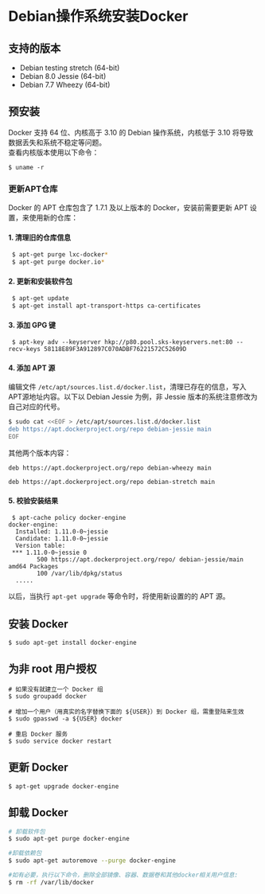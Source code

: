 # Debian操作系统安装Docker

## 支持的版本

- Debian testing stretch (64-bit)
- Debian 8.0 Jessie (64-bit)
- Debian 7.7 Wheezy (64-bit)

## 预安装

Docker 支持 64 位、内核高于 3.10 的 Debian 操作系统，内核低于 3.10 将导致数据丢失和系统不稳定等问题。  
查看内核版本使用以下命令：

```
$ uname -r
```

### 更新APT仓库

Docker 的 APT 仓库包含了 1.7.1 及以上版本的 Docker，安装前需要更新 APT 设置，来使用新的仓库：

#### 1. 清理旧的仓库信息

```sh
 $ apt-get purge lxc-docker*
 $ apt-get purge docker.io*
```

#### 2. 更新和安装软件包

```sh
 $ apt-get update
 $ apt-get install apt-transport-https ca-certificates
```

#### 3. 添加 GPG 键

```
 $ apt-key adv --keyserver hkp://p80.pool.sks-keyservers.net:80 --recv-keys 58118E89F3A912897C070ADBF76221572C52609D
```

#### 4. 添加 APT 源

编辑文件 `/etc/apt/sources.list.d/docker.list`，清理已存在的信息，写入APT源地址内容。以下以 Debian Jessie 为例，非 Jessie 版本的系统注意修改为自己对应的代号。

```sh
$ sudo cat <<EOF > /etc/apt/sources.list.d/docker.list
deb https://apt.dockerproject.org/repo debian-jessie main
EOF
```

其他两个版本内容：

```
deb https://apt.dockerproject.org/repo debian-wheezy main
```

```
deb https://apt.dockerproject.org/repo debian-stretch main
```

#### 5. 校验安装结果

```
 $ apt-cache policy docker-engine
docker-engine:
  Installed: 1.11.0-0~jessie
  Candidate: 1.11.0-0~jessie
  Version table:
 *** 1.11.0-0~jessie 0
        500 https://apt.dockerproject.org/repo/ debian-jessie/main amd64 Packages
        100 /var/lib/dpkg/status
  .....
```

以后，当执行 `apt-get upgrade` 等命令时，将使用新设置的的 APT 源。

## 安装 Docker

```
$ sudo apt-get install docker-engine
```

## 为非 root 用户授权

```
# 如果没有就建立一个 Docker 组
$ sudo groupadd docker

# 增加一个用户（用真实的名字替换下面的 ${USER}）到 Docker 组，需重登陆来生效
$ sudo gpasswd -a ${USER} docker

# 重启 Docker 服务
$ sudo service docker restart
```

## 更新 Docker

```
$ apt-get upgrade docker-engine
```

## 卸载 Docker

```sh
# 卸载软件包
$ sudo apt-get purge docker-engine

#卸载依赖包
$ sudo apt-get autoremove --purge docker-engine

#如有必要，执行以下命令，删除全部镜像、容器、数据卷和其他docker相关用户信息:
$ rm -rf /var/lib/docker
```
